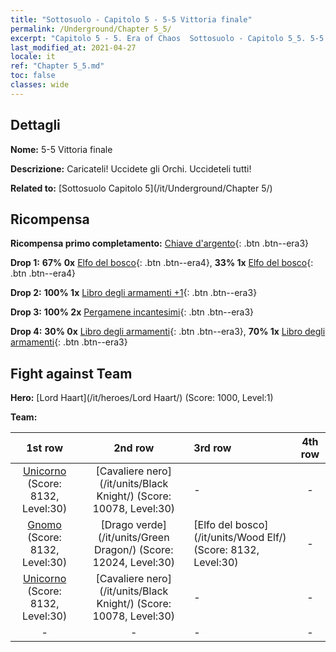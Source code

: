 ```yaml
---
title: "Sottosuolo - Capitolo 5 - 5-5 Vittoria finale"
permalink: /Underground/Chapter 5_5/
excerpt: "Capitolo 5 - 5. Era of Chaos  Sottosuolo - Capitolo 5_5. 5-5 Vittoria finale"
last_modified_at: 2021-04-27
locale: it
ref: "Chapter 5_5.md"
toc: false
classes: wide
---
```


## Dettagli

 **Nome:** 5-5 Vittoria finale

 **Descrizione:** Caricateli! Uccidete gli Orchi. Uccideteli tutti!

 **Related to:** [Sottosuolo Capitolo 5](/it/Underground/Chapter 5/)

## Ricompensa

 **Ricompensa primo completamento:** [Chiave d'argento](/ItemsIT/con_693/){: .btn .btn--era3}

 **Drop 1:** **67% 0x** [Elfo del bosco](/ItemsIT/unt_201/){: .btn .btn--era4}, **33% 1x** [Elfo del bosco](/ItemsIT/unt_201/){: .btn .btn--era4}

 **Drop 2:** **100% 1x** [Libro degli armamenti +1](/ItemsIT/mat_25/){: .btn .btn--era3}

 **Drop 3:** **100% 2x** [Pergamene incantesimi](/ItemsIT/con_694/){: .btn .btn--era3}

 **Drop 4:** **30% 0x** [Libro degli armamenti](/ItemsIT/mat_18/){: .btn .btn--era3}, **70% 1x** [Libro degli armamenti](/ItemsIT/mat_18/){: .btn .btn--era3}


## Fight against Team
 **Hero:** [Lord Haart](/it/heroes/Lord Haart/) (Score: 1000, Level:1)

 **Team:**


  | 1st row | 2nd row | 3rd row | 4th row |
  |:----:|:----:|:----|:----:|
  | [Unicorno](/it/units/Unicorn/) (Score: 8132, Level:30)  | [Cavaliere nero](/it/units/Black Knight/) (Score: 10078, Level:30)  | - | - |
  | [Gnomo](/it/units/Dwarf/) (Score: 8132, Level:30)  | [Drago verde](/it/units/Green Dragon/) (Score: 12024, Level:30)  | [Elfo del bosco](/it/units/Wood Elf/) (Score: 8132, Level:30)  | - |
  | [Unicorno](/it/units/Unicorn/) (Score: 8132, Level:30)  | [Cavaliere nero](/it/units/Black Knight/) (Score: 10078, Level:30)  | - | - |
  | - | - | - | - |


